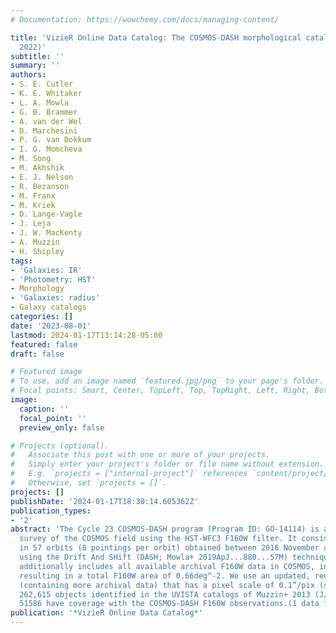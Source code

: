```yaml
---
# Documentation: https://wowchemy.com/docs/managing-content/

title: 'VizieR Online Data Catalog: The COSMOS-DASH morphological catalog (Cutler+,
  2022)'
subtitle: ''
summary: ''
authors:
- S. E. Cutler
- K. E. Whitaker
- L. A. Mowla
- G. B. Brammer
- A. van der Wel
- D. Marchesini
- P. G. van Dokkum
- I. G. Momcheva
- M. Song
- M. Akhshik
- E. J. Nelson
- R. Bezanson
- M. Franx
- M. Kriek
- D. Lange-Vagle
- J. Leja
- J. W. MacKenty
- A. Muzzin
- H. Shipley
tags:
- 'Galaxies: IR'
- 'Photometry: HST'
- Morphology
- 'Galaxies: radius'
- Galaxy catalogs
categories: []
date: '2023-08-01'
lastmod: 2024-01-17T13:14:28-05:00
featured: false
draft: false

# Featured image
# To use, add an image named `featured.jpg/png` to your page's folder.
# Focal points: Smart, Center, TopLeft, Top, TopRight, Left, Right, BottomLeft, Bottom, BottomRight.
image:
  caption: ''
  focal_point: ''
  preview_only: false

# Projects (optional).
#   Associate this post with one or more of your projects.
#   Simply enter your project's folder or file name without extension.
#   E.g. `projects = ["internal-project"]` references `content/project/deep-learning/index.md`.
#   Otherwise, set `projects = []`.
projects: []
publishDate: '2024-01-17T18:30:14.605362Z'
publication_types:
- '2'
abstract: 'The Cycle 23 COSMOS-DASH program (Program ID: GO-14114) is a 0.49deg^2
  survey of the COSMOS field using the HST-WFC3 F160W filter. It consists of 456 pointings
  in 57 orbits (8 pointings per orbit) obtained between 2016 November and 2017 June
  using the Drift And SHift (DASH; Mowla+ 2019ApJ...880...57M) technique.data set
  additionally includes all available archival F160W data in COSMOS, including CANDELS,
  resulting in a total F160W area of 0.66deg^-2. We use an updated, redrizzled mosaic
  (containing more archival data) that has a pixel scale of 0.1”/pix (see Figure 1).the
  262,615 objects identified in the UVISTA catalogs of Muzzin+ 2013 (J/ApJS/206/8),
  51586 have coverage with the COSMOS-DASH F160W observations.(1 data file).'
publication: '*VizieR Online Data Catalog*'
---
```

